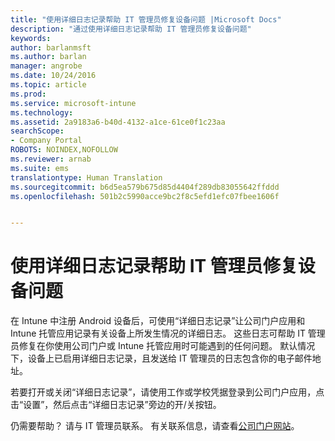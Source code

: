 ```yaml
---
title: "使用详细日志记录帮助 IT 管理员修复设备问题 |Microsoft Docs"
description: "通过使用详细日志记录帮助 IT 管理员修复设备问题"
keywords: 
author: barlanmsft
ms.author: barlan
manager: angrobe
ms.date: 10/24/2016
ms.topic: article
ms.prod: 
ms.service: microsoft-intune
ms.technology: 
ms.assetid: 2a9183a6-b40d-4132-a1ce-61ce0f1c23aa
searchScope:
- Company Portal
ROBOTS: NOINDEX,NOFOLLOW
ms.reviewer: arnab
ms.suite: ems
translationtype: Human Translation
ms.sourcegitcommit: b6d5ea579b675d85d4404f289db83055642ffddd
ms.openlocfilehash: 501b2c5990acce9bc2f8c5efd1efc07fbee1606f


---
```



# <a name="use-verbose-logging-to-help-your-it-admin-fix-device-issues"></a>使用详细日志记录帮助 IT 管理员修复设备问题

在 Intune 中注册 Android 设备后，可使用“详细日志记录”让公司门户应用和 Intune 托管应用记录有关设备上所发生情况的详细日志。 这些日志可帮助 IT 管理员修复在你使用公司门户或 Intune 托管应用时可能遇到的任何问题。 默认情况下，设备上已启用详细日志记录，且发送给 IT 管理员的日志包含你的电子邮件地址。

若要打开或关闭“详细日志记录”，请使用工作或学校凭据登录到公司门户应用，点击“设置”，然后点击“详细日志记录”旁边的开/关按钮。

仍需要帮助？ 请与 IT 管理员联系。 有关联系信息，请查看[公司门户网站](http://portal.manage.microsoft.com)。



<!--HONumber=Dec16_HO2-->


